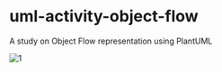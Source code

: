 # uml-activity-object-flow
A study on Object Flow representation using PlantUML


![1](http://www.plantuml.com/plantuml/proxy?cache=no&src=https://raw.githubusercontent.com/masmangan/uml-activity-object-flow/main/figure-15-01.puml)
